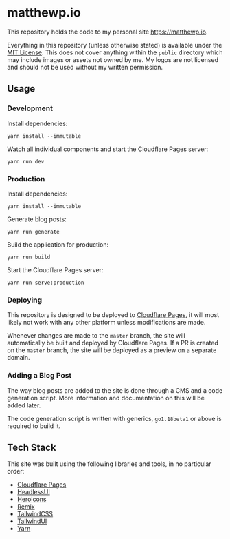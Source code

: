 # matthewp.io

This repository holds the code to my personal site <https://matthewp.io>.

Everything in this repository (unless otherwise stated) is available under the [MIT License](LICENSE).
This does not cover anything within the `public` directory which may include images or assets not
owned by me. My logos are not licensed and should not be used without my written permission.

## Usage

### Development

Install dependencies:

```shell
yarn install --immutable
```

Watch all individual components and start the Cloudflare Pages server:

```shell
yarn run dev
```

### Production

Install dependencies:

```shell
yarn install --immutable
```

Generate blog posts:

```shell
yarn run generate
```

Build the application for production:

```shell
yarn run build
```

Start the Cloudflare Pages server:

```shell
yarn run serve:production
```

### Deploying

This repository is designed to be deployed to [Cloudflare Pages](https://pages.cloudflare.com),
it will most likely not work with any other platform unless modifications are made.

Whenever changes are made to the `master` branch, the site will automatically be built and
deployed by Cloudflare Pages. If a PR is created on the `master` branch, the site will be
deployed as a preview on a separate domain.

### Adding a Blog Post

The way blog posts are added to the site is done through a CMS and a code generation script.
More information and documentation on this will be added later.

The code generation script is written with generics, `go1.18beta1` or above is required to build it.

## Tech Stack

This site was built using the following libraries and tools, in no particular order:

- [Cloudflare Pages](https://pages.cloudflare.com)
- [HeadlessUI](https://headlessui.dev)
- [Heroicons](https://heroicons.com)
- [Remix](https://remix.run)
- [TailwindCSS](https://tailwindcss.com)
- [TailwindUI](https://tailwindui.com)
- [Yarn](https://yarnpkg.com)
